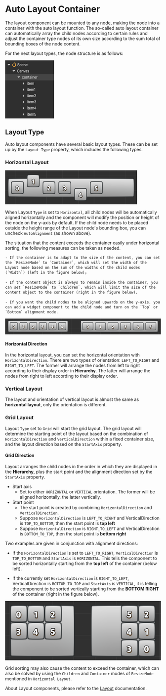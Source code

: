 # Auto Layout Container

The layout component can be mounted to any node, making the node into a container with the auto layout function. The so-called auto layout container can automatically array the child nodes according to certain rules and adjust the container type nodes of its own size according to the sum total of bounding boxes of the node content.

For the next layout types, the node structure is as follows:

![layout-node](auto-layout/layout-node.png)

## Layout Type

Auto layout components have several basic layout types. These can be set up by the `Layout Type` property, which includes the following types.

### Horizontal Layout

![horizontal-no-align](auto-layout/horizontal-no-align.png)

When Layout `Type` is set to `Horizontal`, all child nodes will be automatically aligned horizontally and the component will modify the position or height of the node on the y-axis by default. If the child node needs to be placed outside the height range of the Layout node's bounding box, you can uncheck `AutoAlignment` (as shown above).

The situation that the content exceeds the container easily under horizontal sorting, the following measures can be taken as needed.

    - If the container is to adapt to the size of the content, you can set the `ResizeMode` to `Container`, which will set the width of the Layout node based on the sum of the widths of the child nodes (`Width`) (left in the figure below);

    - If the content object is always to remain inside the container, you can set `ResizeMode` to `Children`, which will limit the size of the content object to the container (right in the figure below).

    - If you want the child nodes to be aligned upwards on the y-axis, you can add a widget component to the child node and turn on the `Top` or `Bottom` alignment mode.

![horizontal-resizemode](auto-layout/horizontal-resizemode.png)

#### Horizontal Direction

In the horizontal layout, you can set the horizontal orientation with `HorizontalDirection`. There are two types of orientation: `LEFT_TO_RIGHT` and `RIGHT_TO_LEFT`. The former will arrange the nodes from left to right according to their display order in __Hierarchy__. The latter will arrange the nodes from right to left according to their display order.

### Vertical Layout

The layout and orientation of vertical layout is almost the same as __horizontal layout__, only the orientation is different.

### Grid Layout

Layout `Type` set to `Grid` will start the grid layout. The grid layout will determine the starting point of the layout based on the combination of `HorizontalDirection` and `VerticalDirection` within a fixed container size, and the layout direction based on the `StartAxis` property.

#### Grid Direction

Layout arranges the child nodes in the order in which they are displayed in the __Hierarchy__, plus the start point and the alignment direction set by the `StartAxis` property.

- Start axis
  - Set to either `HORIZONTAL` or `VERTICAL` orientation. The former will be aligned horizontally, the latter vertically.
- Start point
  - The start point is created by combining `HorizontalDirection` and `VerticalDirection`.
  - Suppose `HorizontalDirection` is `LEFT_TO_RIGHT` and VerticalDirection is `TOP_TO_BOTTOM`, then the start point is __top left__
  - Suppose `HorizontalDirection` is `RIGHT_TO_LEFT` and VerticalDirection is `BOTTOM_TO_TOP`, then the start point is __bottom right__

Two examples are given in conjunction with alignment directions:

- If the `HorizontalDirection` is set to `LEFT_TO_RIGHT`, `VerticalDirection` is `TOP_TO_BOTTOM` and `StartAxis` is `HORIZONTAL`. This tells the component to be sorted horizontally starting from the __top left__ of the container (below left).

- If the currently set `HorizontalDirection` is `RIGHT_TO_LEFT`, VerticalDirection is `BOTTOM_TO_TOP` and `StartAxis` is `VERTICAL`, it is telling the component to be sorted vertically starting from the __BOTTOM RIGHT__ of the container (right in the figure below).

![grid-layout](auto-layout/grid-layout.png)

Grid sorting may also cause the content to exceed the container, which can also be solved by using the `Children` and `Container` modes of `ResizeMode` mentioned in `Horizontal Layout`.

About Layout components, please refer to the [Layout](../editor/layout.md) documentation.
